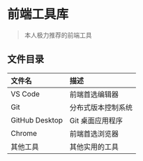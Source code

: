 # 前端工具库

> 本人极力推荐的前端工具

## 文件目录
 | 文件名         | 描述               |
 | :------------- | :----------------- |
 | VS Code        | 前端首选编辑器     |
 | Git            | 分布式版本控制系统 |
 | GitHub Desktop | Git 桌面应用程序   |
 | Chrome         | 前端首选浏览器     |
 | 其他工具       | 其他实用的工具     |
